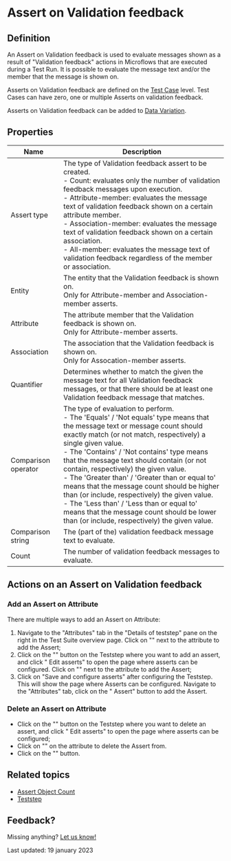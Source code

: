 # Assert on Validation feedback

## Definition

An Assert on Validation feedback is used to evaluate messages shown as a result of "Validation feedback" actions in Microflows that are executed during a Test Run.
It is possible to evaluate the message text and/or the member that the message is shown on.  

Asserts on Validation feedback are defined on the [Test Case](../test-case) level. Test Cases can have zero, one or multiple Asserts on validation feedback.

Asserts on Validation feedback can be added to [Data Variation](../datavariation).


## Properties
| Name                | Description                                                                                                                                                                                                                                                                                                                                                                                                                                                                                                                                                                                                                                                          |
| ------------------- | -------------------------------------------------------------------------------------------------------------------------------------------------------------------------------------------------------------------------------------------------------------------------------------------------------------------------------------------------------------------------------------------------------------------------------------------------------------------------------------------------------------------------------------------------------------------------------------------------------------------------------------------------------------------- |
| Assert type         | The type of Validation feedback assert to be created. <br />  - Count: evaluates only the number of validation feedback messages upon execution. <br />  - Attribute-member: evaluates the message text of validation feedback shown on a certain attribute member. <br />  - Association-member: evaluates the message text of validation feedback shown on a certain association. <br />  - All-member: evaluates the message text of validation feedback regardless of the member or association.                                                                                                                                                                 |
| Entity              | The entity that the Validation feedback is shown on. <br />  Only for Attribute-member and Association-member asserts.                                                                                                                                                                                                                                                                                                                                                                                                                                                                                                                                               |
| Attribute           | The attribute member that the Validation feedback is shown on. <br />  Only for Attribute-member asserts.                                                                                                                                                                                                                                                                                                                                                                                                                                                                                                                                                            |
| Association         | The association that the Validation feedback is shown on. <br />  Only for Assocation-member asserts.                                                                                                                                                                                                                                                                                                                                                                                                                                                                                                                                                                |
| Quantifier          | Determines whether to match the given the message text for all Validation feedback messages, or that there should be at least one Validation feedback message that matches.                                                                                                                                                                                                                                                                                                                                                                                                                                                                                          |
| Comparison operator | The type of evaluation to perform. <br />  - The 'Equals' / 'Not equals' type means that the message text or message count should exactly match (or not match, respectively) a single given value. <br />   - The 'Contains' / 'Not contains' type means that the message text should contain (or not contain, respectively) the given value.  <br />   - The 'Greater than' / 'Greater than or equal to' means that the message count should be higher than (or include, respectively) the given value.  <br />   - The 'Less than' / 'Less than or equal to' means that the message count should be lower than (or include, respectively) the given value.  <br /> |
| Comparison string   | The (part of the) validation feedback message text to evaluate.                                                                                                                                                                                                                                                                                                                                                                                                                                                                                                                                                                                                      |
| Count               | The number of validation feedback messages to evaluate.                                                                                                                                                                                                                                                                                                                                                                                                                                                                                                                                                                                                              |


## Actions on an Assert on Validation feedback 

### Add an Assert on Attribute 
There are multiple ways to add an Assert on Attribute:
1. Navigate to the "Attributes" tab in the "Details of teststep" pane on the right in the Test Suite overview page. Click on "<i class="fal fa-ballot-check"></i>" next to the attribute to add the Assert;
2. Click on the "<i class="fas fa-ellipsis"></i>" button on the Teststep where you want to add an assert, and click "<i class="fal fa-ballot-check"></i> Edit asserts" to open the page where asserts can be configured. Click on "<i class="fal fa-ballot-check"></i>" next to the attribute to add the Assert;
3. Click on "Save and configure asserts" after configuring the Teststep. This will show the page where Asserts can be configured. Navigate to the "Attributes" tab, click on the "<i class="fal fa-plus-circle"></i> Assert" button to add the Assert.

### Delete an Assert on Attribute 
- Click on the "<i class="fas fa-ellipsis"></i>" button on the Teststep where you want to delete an assert, and click "<i class="fal fa-ballot-check"></i> Edit asserts" to open the page where asserts can be configured;
- Click on "<i class="fas fa-ballot-check"></i>" on the attribute to delete the Assert from.
- Click on the "<i class="fal fa-trash-can"></i>" button.

## Related topics
- [Assert Object Count](assert-object-count)
- [Teststep](../Teststep)

## Feedback?
Missing anything? [Let us know!](mailto:support@menditect.com)

Last updated: 19 january 2023